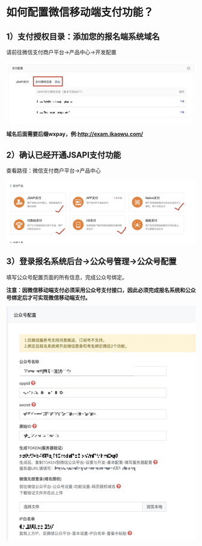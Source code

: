 # 如何配置微信移动端支付功能？



## 1）支付授权目录：**添加您的报名端系统域名**

请前往微信支付商户平台->产品中心->开发配置

![1280X1280](./assets/1280X1280.jpg)

**域名后面需要后缀wxpay，例:http://exam.ikaowu.com/**

## 2）确认已经开通**JSAPI支付**功能

查看路径：微信支付商户平台->产品中心

![1280X1280 (1)](./assets/1280X1280-1.jpg)

## 3）登录报名系统后台->公众号管理->公众号配置

填写公众号配置页面的所有信息，完成公众号绑定。

**注意：因微信移动端支付必须采用公众号支付接口，因此必须完成报名系统和公众号绑定后才可实现微信移动端支付。**

![1280X1280 (2)](./assets/1280X1280-2.jpg)